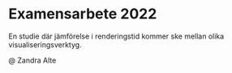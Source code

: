 # Examensarbete 2022

En studie där jämförelse i renderingstid kommer ske mellan olika visualiseringsverktyg.

@ Zandra Alte